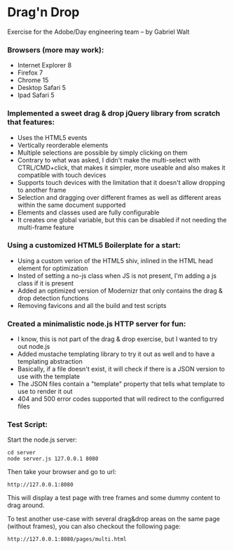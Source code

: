 Drag'n Drop
===========

Exercise for the Adobe/Day engineering team – by Gabriel Walt

### Browsers (more may work):
* Internet Explorer 8
* Firefox 7
* Chrome 15
* Desktop Safari 5
* Ipad Safari 5

### Implemented a sweet drag & drop jQuery library from scratch that features:
* Uses the HTML5 events
* Vertically reorderable elements
* Multiple selections are possible by simply clicking on them
* Contrary to what was asked, I didn't make the multi-select with CTRL/CMD+click, that makes it simpler, more useable and also makes it compatible with touch devices
* Supports touch devices with the limitation that it doesn't allow dropping to another frame
* Selection and dragging over different frames as well as different areas within the same document supported
* Elements and classes used are fully configurable
* It creates one global variable, but this can be disabled if not needing the multi-frame feature

### Using a customized HTML5 Boilerplate for a start:
* Using a custom verion of the HTML5 shiv, inlined in the HTML head element for optimization
* Insted of setting a no-js class when JS is not present, I'm adding a js class if it is present
* Added an optimized version of Modernizr that only contains the drag & drop detection functions
* Removing favicons and all the build and test scripts

### Created a minimalistic node.js HTTP server for fun:
* I know, this is not part of the drag & drop exercise, but I wanted to try out node.js
* Added mustache templating library to try it out as well and to have a templating abstraction
* Basically, if a file doesn't exist, it will check if there is a JSON version to use with the template
* The JSON files contain a "template" property that tells what template to use to render it out
* 404 and 500 error codes supported that will redirect to the configurred files

### Test Script:
Start the node.js server:

    cd server
    node server.js 127.0.0.1 8080

Then take your browser and go to url:

    http://127.0.0.1:8080

This will display a test page with tree frames and some dummy content to drag around.

To test another use-case with several drag&drop areas on the same page (without frames), you can also checkout the following page:

    http://127.0.0.1:8080/pages/multi.html
